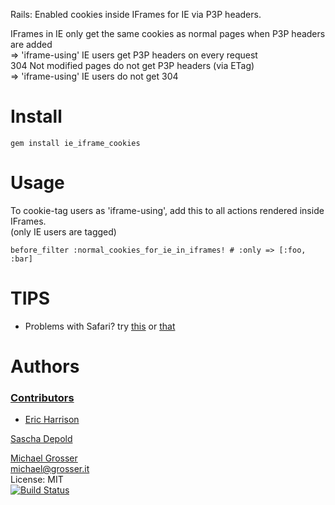 Rails: Enabled cookies inside IFrames for IE via P3P headers.<br/>

IFrames in IE only get the same cookies as normal pages when P3P headers are added<br/>
=> 'iframe-using' IE users get P3P headers on every request<br/>
304 Not modified pages do not get P3P headers (via ETag)<br/>
=> 'iframe-using' IE users do not get 304

Install
=======

    gem install ie_iframe_cookies

Usage
=====
To cookie-tag users as 'iframe-using', add this to all actions rendered inside IFrames.<br/>
(only IE users are tagged)

    before_filter :normal_cookies_for_ie_in_iframes! # :only => [:foo, :bar]

TIPS
====
 - Problems with Safari? try [this](http://saizai.livejournal.com/897522.html) or [that](http://stackoverflow.com/questions/2691864/facebook-iframe-app-with-multiple-pages-in-safari-session-variables-not-persisti/2725790#2725790)

Authors
=======

### [Contributors](http://github.com/grosser/ie_iframe_cookies/contributors)
 - [Eric Harrison](https://github.com/fuelxc)

[Sascha Depold](https://github.com/sdepold)

[Michael Grosser](http://grosser.it)<br/>
michael@grosser.it<br/>
License: MIT<br/>
[![Build Status](https://travis-ci.org/grosser/ie_iframe_cookies.png)](https://travis-ci.org/grosser/ie_iframe_cookies)
